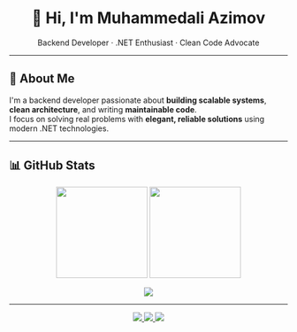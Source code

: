<h1 align="center">👋 Hi, I'm <strong>Muhammedali Azimov</strong></h1>

<p align="center">
  Backend Developer · .NET Enthusiast · Clean Code Advocate
</p>

---

## 🧠 About Me

I'm a backend developer passionate about **building scalable systems**, **clean architecture**, and writing **maintainable code**.  
I focus on solving real problems with **elegant, reliable solutions** using modern .NET technologies.


---

## 📊 GitHub Stats

<p align="center">
  <img src="https://github-readme-stats.vercel.app/api?username=Muhammedali-Azimov&show_icons=true&theme=tokyonight&hide_border=true" height="165" />
  <img src="https://github-readme-streak-stats.herokuapp.com/?user=Muhammedali-Azimov&theme=tokyonight&hide_border=true" height="165" />
</p>


<p align="center">
  <img src="https://github-profile-summary-cards.vercel.app/api/cards/profile-details?username=Muhammedali-Azimov&theme=tokyonight" />
</p>

<p align="center">
</p>

---

<p align="center">
  <a href="https://linkedin.com/in/YOUR_LINKEDIN">
    <img src="https://img.shields.io/badge/LinkedIn-0A66C2?style=for-the-badge&logo=linkedin&logoColor=white" />
  </a>
  <a href="mailto:your.email@example.com">
    <img src="https://img.shields.io/badge/Email-D14836?style=for-the-badge&logo=gmail&logoColor=white" />
  </a>
  <img src="https://komarev.com/ghpvc/?username=Muhammedali-Azimov&style=for-the-badge&color=0CA6F7&label=Profile%20views" />
</p>
